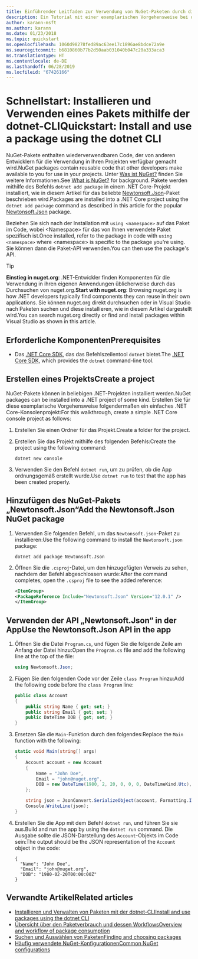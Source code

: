 ```yaml
---
title: Einführender Leitfaden zur Verwendung von NuGet-Paketen durch die .NET CLI
description: Ein Tutorial mit einer exemplarischen Vorgehensweise bei der Installation und Verwendung eines NuGet-Pakets in einem .NET Core-Projekt.
author: karann-msft
ms.author: karann
ms.date: 01/23/2018
ms.topic: quickstart
ms.openlocfilehash: 1060d98278fed89ac63ee17c1896ae8bdce72a9e
ms.sourcegitcommit: b6810860b77b2d50aab031040b047c20a333aca3
ms.translationtype: HT
ms.contentlocale: de-DE
ms.lasthandoff: 06/28/2019
ms.locfileid: "67426166"
---
```

# <a name="quickstart-install-and-use-a-package-using-the-dotnet-cli"></a><span data-ttu-id="16f66-103">Schnellstart: Installieren und Verwenden eines Pakets mithilfe der dotnet-CLI</span><span class="sxs-lookup"><span data-stu-id="16f66-103">Quickstart: Install and use a package using the dotnet CLI</span></span>

<span data-ttu-id="16f66-104">NuGet-Pakete enthalten wiederverwendbaren Code, der von anderen Entwicklern für die Verwendung in Ihren Projekten verfügbar gemacht wird.</span><span class="sxs-lookup"><span data-stu-id="16f66-104">NuGet packages contain reusable code that other developers make available to you for use in your projects.</span></span> <span data-ttu-id="16f66-105">Unter [Was ist NuGet?](../What-is-NuGet.md) finden Sie weitere Informationen.</span><span class="sxs-lookup"><span data-stu-id="16f66-105">See [What is NuGet?](../What-is-NuGet.md) for background.</span></span> <span data-ttu-id="16f66-106">Pakete werden mithilfe des Befehls `dotnet add package` in einem .NET Core-Projekt installiert, wie in diesem Artikel für das beliebte [Newtonsoft.Json](https://www.nuget.org/packages/Newtonsoft.Json/)-Paket beschrieben wird.</span><span class="sxs-lookup"><span data-stu-id="16f66-106">Packages are installed into a .NET Core project using the `dotnet add package` command as described in this article for the popular [Newtonsoft.Json](https://www.nuget.org/packages/Newtonsoft.Json/) package.</span></span>

<span data-ttu-id="16f66-107">Beziehen Sie sich nach der Installation mit `using <namespace>` auf das Paket im Code, wobei \<Namespace\> für das von Ihnen verwendete Paket spezifisch ist.</span><span class="sxs-lookup"><span data-stu-id="16f66-107">Once installed, refer to the package in code with `using <namespace>` where \<namespace\> is specific to the package you're using.</span></span> <span data-ttu-id="16f66-108">Sie können dann die Paket-API verwenden.</span><span class="sxs-lookup"><span data-stu-id="16f66-108">You can then use the package's API.</span></span>

> [!Tip]
> <span data-ttu-id="16f66-109">**Einstieg in nuget.org**: .NET-Entwickler finden Komponenten für die Verwendung in ihren eigenen Anwendungen üblicherweise durch das Durchsuchen von nuget.org.</span><span class="sxs-lookup"><span data-stu-id="16f66-109">**Start with nuget.org**: Browsing nuget.org is how .NET developers typically find components they can reuse in their own applications.</span></span> <span data-ttu-id="16f66-110">Sie können nuget.org direkt durchsuchen oder in Visual Studio nach Paketen suchen und diese installieren, wie in diesem Artikel dargestellt wird.</span><span class="sxs-lookup"><span data-stu-id="16f66-110">You can search nuget.org directly or find and install packages within Visual Studio as shown in this article.</span></span>

## <a name="prerequisites"></a><span data-ttu-id="16f66-111">Erforderliche Komponenten</span><span class="sxs-lookup"><span data-stu-id="16f66-111">Prerequisites</span></span>

- <span data-ttu-id="16f66-112">Das [.NET Core SDK](https://www.microsoft.com/net/download/), das das Befehlszeilentool `dotnet` bietet.</span><span class="sxs-lookup"><span data-stu-id="16f66-112">The [.NET Core SDK](https://www.microsoft.com/net/download/), which provides the `dotnet` command-line tool.</span></span>

## <a name="create-a-project"></a><span data-ttu-id="16f66-113">Erstellen eines Projekts</span><span class="sxs-lookup"><span data-stu-id="16f66-113">Create a project</span></span>

<span data-ttu-id="16f66-114">NuGet-Pakete können in beliebigen .NET-Projekten installiert werden.</span><span class="sxs-lookup"><span data-stu-id="16f66-114">NuGet packages can be installed into a .NET project of some kind.</span></span> <span data-ttu-id="16f66-115">Erstellen Sie für diese exemplarische Vorgehensweise folgendermaßen ein einfaches .NET Core-Konsolenprojekt:</span><span class="sxs-lookup"><span data-stu-id="16f66-115">For this walkthrough, create a simple .NET Core console project as follows:</span></span>

1. <span data-ttu-id="16f66-116">Erstellen Sie einen Ordner für das Projekt.</span><span class="sxs-lookup"><span data-stu-id="16f66-116">Create a folder for the project.</span></span>

1. <span data-ttu-id="16f66-117">Erstellen Sie das Projekt mithilfe des folgenden Befehls:</span><span class="sxs-lookup"><span data-stu-id="16f66-117">Create the project using the following command:</span></span>

    ```cli
    dotnet new console
    ```

1. <span data-ttu-id="16f66-118">Verwenden Sie den Befehl `dotnet run`, um zu prüfen, ob die App ordnungsgemäß erstellt wurde.</span><span class="sxs-lookup"><span data-stu-id="16f66-118">Use `dotnet run` to test that the app has been created properly.</span></span>

## <a name="add-the-newtonsoftjson-nuget-package"></a><span data-ttu-id="16f66-119">Hinzufügen des NuGet-Pakets „Newtonsoft.Json“</span><span class="sxs-lookup"><span data-stu-id="16f66-119">Add the Newtonsoft.Json NuGet package</span></span>

1. <span data-ttu-id="16f66-120">Verwenden Sie folgenden Befehl, um das `Newtonsoft.json`-Paket zu installieren:</span><span class="sxs-lookup"><span data-stu-id="16f66-120">Use the following command to install the `Newtonsoft.json` package:</span></span>

    ```cli
    dotnet add package Newtonsoft.Json
    ```

2. <span data-ttu-id="16f66-121">Öffnen Sie die `.csproj`-Datei, um den hinzugefügten Verweis zu sehen, nachdem der Befehl abgeschlossen wurde:</span><span class="sxs-lookup"><span data-stu-id="16f66-121">After the command completes, open the `.csproj` file to see the added reference:</span></span>

    ```xml
   <ItemGroup>
    <PackageReference Include="Newtonsoft.Json" Version="12.0.1" />
   </ItemGroup>
    ```

## <a name="use-the-newtonsoftjson-api-in-the-app"></a><span data-ttu-id="16f66-122">Verwenden der API „Newtonsoft.Json“ in der App</span><span class="sxs-lookup"><span data-stu-id="16f66-122">Use the Newtonsoft.Json API in the app</span></span>

1. <span data-ttu-id="16f66-123">Öffnen Sie die Datei `Program.cs`, und fügen Sie die folgende Zeile am Anfang der Datei hinzu:</span><span class="sxs-lookup"><span data-stu-id="16f66-123">Open the `Program.cs` file and add the following line at the top of the file:</span></span>

    ```cs
    using Newtonsoft.Json;
    ```

1. <span data-ttu-id="16f66-124">Fügen Sie den folgenden Code vor der Zeile `class Program` hinzu:</span><span class="sxs-lookup"><span data-stu-id="16f66-124">Add the following code before the `class Program` line:</span></span>

    ```cs
    public class Account
    {
        public string Name { get; set; }
        public string Email { get; set; }
        public DateTime DOB { get; set; }
    }
    ```

1. <span data-ttu-id="16f66-125">Ersetzen Sie die `Main`-Funktion durch den folgendes:</span><span class="sxs-lookup"><span data-stu-id="16f66-125">Replace the `Main` function with the following:</span></span>

    ```cs
    static void Main(string[] args)
    {
        Account account = new Account
        {
            Name = "John Doe",
            Email = "john@nuget.org",
            DOB = new DateTime(1980, 2, 20, 0, 0, 0, DateTimeKind.Utc),
        };

        string json = JsonConvert.SerializeObject(account, Formatting.Indented);
        Console.WriteLine(json);
    }
    ```

1. <span data-ttu-id="16f66-126">Erstellen Sie die App mit dem Befehl `dotnet run`, und führen Sie sie aus.</span><span class="sxs-lookup"><span data-stu-id="16f66-126">Build and run the app by using the `dotnet run` command.</span></span> <span data-ttu-id="16f66-127">Die Ausgabe sollte die JSON-Darstellung des `Account`-Objekts im Code sein:</span><span class="sxs-lookup"><span data-stu-id="16f66-127">The output should be the JSON representation of the `Account` object in the code:</span></span>

    ```output
    {
      "Name": "John Doe",
      "Email": "john@nuget.org",
      "DOB": "1980-02-20T00:00:00Z"
    }
    ```

## <a name="related-articles"></a><span data-ttu-id="16f66-128">Verwandte Artikel</span><span class="sxs-lookup"><span data-stu-id="16f66-128">Related articles</span></span>

- [<span data-ttu-id="16f66-129">Installieren und Verwalten von Paketen mit der dotnet-CLI</span><span class="sxs-lookup"><span data-stu-id="16f66-129">Install and use packages using the dotnet CLI</span></span>](../consume-packages/install-use-packages-dotnet-cli.md)
- [<span data-ttu-id="16f66-130">Übersicht über den Paketverbrauch und dessen Workflows</span><span class="sxs-lookup"><span data-stu-id="16f66-130">Overview and workflow of package consumption</span></span>](../consume-packages/overview-and-workflow.md)
- [<span data-ttu-id="16f66-131">Suchen und Auswählen von Paketen</span><span class="sxs-lookup"><span data-stu-id="16f66-131">Finding and choosing packages</span></span>](../consume-packages/finding-and-choosing-packages.md)
- [<span data-ttu-id="16f66-132">Häufig verwendete NuGet-Konfigurationen</span><span class="sxs-lookup"><span data-stu-id="16f66-132">Common NuGet configurations</span></span>](../consume-packages/configuring-nuget-behavior.md)
